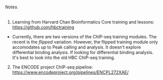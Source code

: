 ###### Notes.
1. Learning from Harvard Chan Bioinformatics Core training and lessons: https://github.com/hbctraining
  * Currently, there are two versions of the ChIP-seq training modules. The recent is the *flipped* variation. However, the flipped training module only accomodates up to Peak calling and analysis. It doesn't explore differential binding analysis. If looking for differential binding analysis. It's best to look into the old HBC ChIP-seq training.
2. The ENCODE project ChIP-seq pipeline: https://www.encodeproject.org/pipelines/ENCPL272XAE/

